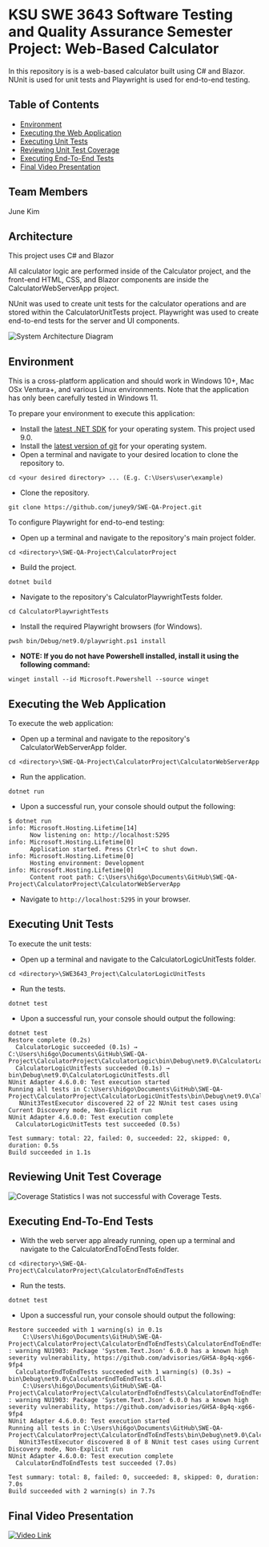 # KSU SWE 3643 Software Testing and Quality Assurance Semester Project: Web-Based Calculator
In this repository is is a web-based calculator built using C# and Blazor. NUnit is used for unit tests and
Playwright is used for end-to-end testing.

## Table of Contents
- [Environment](#environment)
- [Executing the Web Application](#executing-the-web-application)
- [Executing Unit Tests](#executing-unit-tests)
- [Reviewing Unit Test Coverage](#reviewing-unit-test-coverage)
- [Executing End-To-End Tests](#executing-end-to-end-tests)
- [Final Video Presentation](#final-video-presentation)

## Team Members
June Kim

## Architecture
This project uses C# and Blazor

All calculator logic are performed inside of the Calculator project, and the front-end HTML, CSS, and Blazor components are
inside the CalculatorWebServerApp project. 

NUnit was used to create unit tests for the calculator operations
and are stored within the CalculatorUnitTests project. 
Playwright was used to create end-to-end 
tests for the server and UI components.

![System Architecture Diagram](https://i.imgur.com/DEEBtr4.png)

## Environment
This is a cross-platform application and should work in Windows 10+, Mac OSx Ventura+, and various Linux 
environments. Note that the application has only been carefully tested in Windows 11.

To prepare your environment to execute this application:
* Install the [latest .NET SDK](https://dotnet.microsoft.com/en-us/download/dotnet/9.0) for your operating system. This project used 9.0.
* Install the [latest version of git](https://git-scm.com/download/win) for your operating system.
* Open a terminal and navigate to your desired location to clone the repository to.

`cd <your desired directory> ... (E.g. C:\Users\user\example)`
  
* Clone the repository.

`git clone https://github.com/juney9/SWE-QA-Project.git`

To configure Playwright for end-to-end testing:
* Open up a terminal and navigate to the repository's main project folder.

`cd <directory>\SWE-QA-Project\CalculatorProject`

* Build the project.

`dotnet build`

* Navigate to the repository's CalculatorPlaywrightTests folder.

`cd CalculatorPlaywrightTests`

* Install the required Playwright browsers (for Windows).

`pwsh bin/Debug/net9.0/playwright.ps1 install`

* __NOTE: If you do not have Powershell installed, install it using the following command:__

`winget install --id Microsoft.Powershell --source winget`

## Executing the Web Application
To execute the web application: 

* Open up a terminal and navigate to the repository's CalculatorWebServerApp folder.

`cd <directory>\SWE-QA-Project\CalculatorProject\CalculatorWebServerApp`

* Run the application.

`dotnet run`

* Upon a successful run, your console should output the following:
```
$ dotnet run
info: Microsoft.Hosting.Lifetime[14]
      Now listening on: http://localhost:5295
info: Microsoft.Hosting.Lifetime[0]
      Application started. Press Ctrl+C to shut down.
info: Microsoft.Hosting.Lifetime[0]
      Hosting environment: Development
info: Microsoft.Hosting.Lifetime[0]
      Content root path: C:\Users\hi6go\Documents\GitHub\SWE-QA-Project\CalculatorProject\CalculatorWebServerApp

```

* Navigate to `http://localhost:5295` in your browser.

## Executing Unit Tests
To execute the unit tests:

* Open up a terminal and navigate to the CalculatorLogicUnitTests folder.

`cd <directory>\SWE3643_Project\CalculatorLogicUnitTests`

* Run the tests.

`dotnet test`

* Upon a successful run, your console should output the following:
```
dotnet test
Restore complete (0.2s)
  CalculatorLogic succeeded (0.1s) → C:\Users\hi6go\Documents\GitHub\SWE-QA-Project\CalculatorProject\CalculatorLogic\bin\Debug\net9.0\CalculatorLogic.dll
  CalculatorLogicUnitTests succeeded (0.1s) → bin\Debug\net9.0\CalculatorLogicUnitTests.dll
NUnit Adapter 4.6.0.0: Test execution started
Running all tests in C:\Users\hi6go\Documents\GitHub\SWE-QA-Project\CalculatorProject\CalculatorLogicUnitTests\bin\Debug\net9.0\CalculatorLogicUnitTests.dll
   NUnit3TestExecutor discovered 22 of 22 NUnit test cases using Current Discovery mode, Non-Explicit run
NUnit Adapter 4.6.0.0: Test execution complete
  CalculatorLogicUnitTests test succeeded (0.5s)

Test summary: total: 22, failed: 0, succeeded: 22, skipped: 0, duration: 0.5s
Build succeeded in 1.1s
```

## Reviewing Unit Test Coverage
![Coverage Statistics](https://i.imgur.com/UfiHPSZ.png)
I was not successful with Coverage Tests.

## Executing End-To-End Tests
* With the web server app already running, open up a terminal and navigate to the CalculatorEndToEndTests folder.

`cd <directory>\SWE-QA-Project\CalculatorProject\CalculatorEndToEndTests`

* Run the tests.

`dotnet test`

* Upon a successful run, your console should output the following:
```
Restore succeeded with 1 warning(s) in 0.1s
    C:\Users\hi6go\Documents\GitHub\SWE-QA-Project\CalculatorProject\CalculatorEndToEndTests\CalculatorEndToEndTests.csproj : warning NU1903: Package 'System.Text.Json' 6.0.0 has a known high severity vulnerability, https://github.com/advisories/GHSA-8g4q-xg66-9fp4
  CalculatorEndToEndTests succeeded with 1 warning(s) (0.3s) → bin\Debug\net9.0\CalculatorEndToEndTests.dll
    C:\Users\hi6go\Documents\GitHub\SWE-QA-Project\CalculatorProject\CalculatorEndToEndTests\CalculatorEndToEndTests.csproj : warning NU1903: Package 'System.Text.Json' 6.0.0 has a known high severity vulnerability, https://github.com/advisories/GHSA-8g4q-xg66-9fp4
NUnit Adapter 4.6.0.0: Test execution started
Running all tests in C:\Users\hi6go\Documents\GitHub\SWE-QA-Project\CalculatorProject\CalculatorEndToEndTests\bin\Debug\net9.0\CalculatorEndToEndTests.dll
   NUnit3TestExecutor discovered 8 of 8 NUnit test cases using Current Discovery mode, Non-Explicit run
NUnit Adapter 4.6.0.0: Test execution complete
  CalculatorEndToEndTests test succeeded (7.0s)

Test summary: total: 8, failed: 0, succeeded: 8, skipped: 0, duration: 7.0s
Build succeeded with 2 warning(s) in 7.7s
```


## Final Video Presentation
[![Video Link]()]()